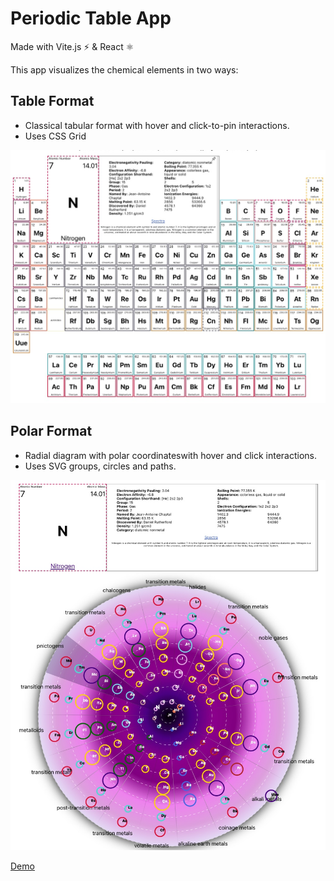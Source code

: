 # Periodic Table App

Made with Vite.js ⚡ & React ⚛️

This app visualizes the chemical elements in two ways:

## Table Format
* Classical tabular format with hover and click-to-pin interactions.
* Uses CSS Grid

![Periodic Table of the Elements](./tabular_elements.jpg)

## Polar Format
* Radial diagram with polar coordinateswith hover and click interactions.
* Uses SVG groups, circles and paths.

![Radial Diagram of the Elements](./radial_elements.jpg)

[Demo](https://wjv.io/periodic-table)

